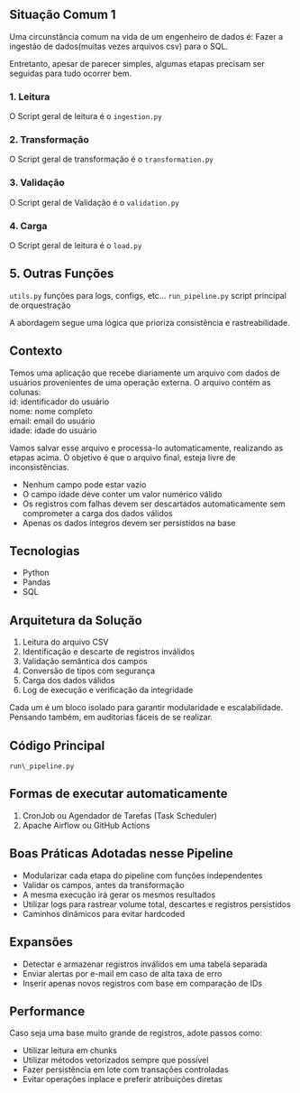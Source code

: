 ## Situação Comum 1

Uma circunstância comum na vida de um engenheiro de dados é: Fazer a ingestão de dados(muitas vezes arquivos csv) para o SQL.

Entretanto, apesar de parecer simples, algumas etapas precisam ser seguidas para tudo ocorrer bem.

### 1\. Leitura

O Script geral de leitura é o ` ingestion.py `

### 2\. Transformação

O Script geral de transformação é o ` transformation.py `

### 3\. Validação

O Script geral de Validação é o ` validation.py `

### 4\. Carga

O Script geral de leitura é o ` load.py `

## 5\. Outras Funções

` utils.py ` funções para logs, configs, etc...
` run_pipeline.py ` script principal de orquestração


A abordagem segue uma lógica que prioriza consistência e rastreabilidade.

## Contexto

Temos uma aplicação que recebe diariamente um arquivo com dados de usuários provenientes de uma operação externa. O arquivo contém as colunas:  
id: identificador do usuário  
nome: nome completo  
email: email do usuário  
idade: idade do usuário

Vamos salvar esse arquivo e processa-lo automaticamente, realizando as etapas acima. O objetivo é que o arquivo final, esteja livre de inconsistências.

* Nenhum campo pode estar vazio
* O campo idade deve conter um valor numérico válido
* Os registros com falhas devem ser descartados automaticamente sem comprometer a carga dos dados válidos
* Apenas os dados íntegros devem ser persistidos na base

## Tecnologias

* Python
* Pandas
* SQL

## Arquitetura da Solução

1. Leitura do arquivo CSV
2. Identificação e descarte de registros inválidos
3. Validação semântica dos campos
4. Conversão de tipos com segurança
5. Carga dos dados válidos
6. Log de execução e verificação da integridade

Cada um é um bloco isolado para garantir modularidade e escalabilidade. Pensando também, em auditorias fáceis de se realizar.





## Código Principal

` run\_pipeline.py  `

## Formas de executar automaticamente

1. CronJob ou Agendador de Tarefas (Task Scheduler)
2. Apache Airflow ou GitHub Actions

## Boas Práticas Adotadas nesse Pipeline

- Modularizar cada etapa do pipeline com funções independentes
- Validar os campos, antes da transformação
- A mesma execução irá gerar os mesmos resultados
- Utilizar logs para rastrear volume total, descartes e registros persistidos
- Caminhos dinâmicos para evitar hardcoded

## Expansões

- Detectar e armazenar registros inválidos em uma tabela separada
- Enviar alertas por e-mail em caso de alta taxa de erro
- Inserir apenas novos registros com base em comparação de IDs

## Performance

Caso seja uma base muito grande de registros, adote passos como:
- Utilizar leitura em chunks
- Utilizar métodos vetorizados sempre que possível
- Fazer persistência em lote com transações controladas
- Evitar operações inplace e preferir atribuições diretas
